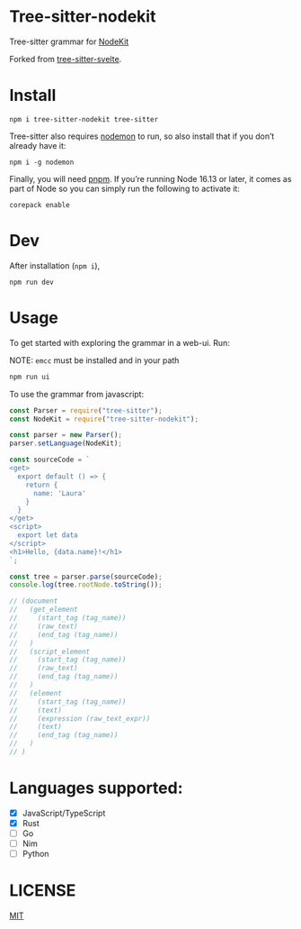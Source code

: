 # Tree-sitter-nodekit

Tree-sitter grammar for [NodeKit](https://github.com/small-tech/nodekit)

Forked from [tree-sitter-svelte](https://github.com/Himujjal/tree-sitter-svelte/).

# Install

```
npm i tree-sitter-nodekit tree-sitter
```

Tree-sitter also requires [nodemon](https://nodemon.io/) to run, so also install that if you don’t already have it:

```
npm i -g nodemon
```

Finally, you will need [pnpm](https://pnpm.io/installation). If you’re running Node 16.13 or later, it comes as part of Node so you can simply run the following to activate it:

```
corepack enable
```

# Dev

After installation (`npm i`),

```
npm run dev
```

# Usage

To get started with exploring the grammar in a web-ui. Run:

NOTE: `emcc` must be installed and in your path

```sh
npm run ui
```

To use the grammar from javascript:

```javascript
const Parser = require("tree-sitter");
const NodeKit = require("tree-sitter-nodekit");

const parser = new Parser();
parser.setLanguage(NodeKit);

const sourceCode = `
<get>
  export default () => {
    return {
      name: 'Laura'
    }
  }
</get>
<script>
  export let data
</script>
<h1>Hello, {data.name}!</h1>
`;

const tree = parser.parse(sourceCode);
console.log(tree.rootNode.toString());

// (document
//   (get_element
//     (start_tag (tag_name))
//     (raw_text)
//     (end_tag (tag_name))
//   )
//   (script_element
//     (start_tag (tag_name))
//     (raw_text)
//     (end_tag (tag_name))
//   )
//   (element
//     (start_tag (tag_name))
//     (text)
//     (expression (raw_text_expr))
//     (text)
//     (end_tag (tag_name))
//   )
// )
```

# Languages supported:

- [x] JavaScript/TypeScript
- [x] Rust
- [ ] Go
- [ ] Nim
- [ ] Python

# LICENSE

[MIT](./LICENSE)
